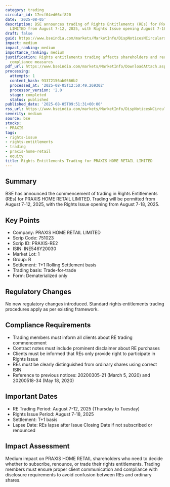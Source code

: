 ```yaml
---
category: trading
circular_id: 17ecf04ed66cf820
date: '2025-08-05'
description: BSE announces trading of Rights Entitlements (REs) for PRAXIS HOME RETAIL
  LIMITED from August 7-12, 2025, with Rights Issue opening August 7-18, 2025.
draft: false
guid: https://www.bseindia.com/markets/MarketInfo/DispNoticesNCirculars.aspx?Noticeid={C5F27797-CA09-4D7D-991D-A1052C194F0B}&noticeno=20250805-20&dt=08/05/2025&icount=20&totcount=32&flag=0
impact: medium
impact_ranking: medium
importance_ranking: medium
justification: Rights entitlements trading affects shareholders and requires specific
  compliance measures
pdf_url: https://www.bseindia.com/markets/MarketInfo/DownloadAttach.aspx?id=20250805-20&attachedId=
processing:
  attempts: 1
  content_hash: 93372156ab0566b2
  processed_at: '2025-08-05T12:50:49.269302'
  processor_version: '2.0'
  stage: completed
  status: published
published_date: '2025-08-05T09:51:31+00:00'
rss_url: https://www.bseindia.com/markets/MarketInfo/DispNoticesNCirculars.aspx?Noticeid={C5F27797-CA09-4D7D-991D-A1052C194F0B}&noticeno=20250805-20&dt=08/05/2025&icount=20&totcount=32&flag=0
severity: medium
source: bse
stocks:
- PRAXIS
tags:
- rights-issue
- rights-entitlements
- trading
- praxis-home-retail
- equity
title: Rights Entitlements Trading for PRAXIS HOME RETAIL LIMITED
---
```


## Summary

BSE has announced the commencement of trading in Rights Entitlements (REs) for PRAXIS HOME RETAIL LIMITED. Trading will be permitted from August 7-12, 2025, with the Rights Issue opening from August 7-18, 2025.

## Key Points

- Company: PRAXIS HOME RETAIL LIMITED
- Scrip Code: 751023
- Scrip ID: PRAXIS-RE2
- ISIN: INE546Y20030
- Market Lot: 1
- Group: R
- Settlement: T+1 Rolling Settlement basis
- Trading basis: Trade-for-trade
- Form: Dematerialized only

## Regulatory Changes

No new regulatory changes introduced. Standard rights entitlements trading procedures apply as per existing framework.

## Compliance Requirements

- Trading members must inform all clients about RE trading commencement
- Contract notes must include prominent disclaimer about RE purchases
- Clients must be informed that REs only provide right to participate in Rights Issue
- REs must be clearly distinguished from ordinary shares using correct ISIN
- Reference to previous notices: 20200305-21 (March 5, 2020) and 20200518-34 (May 18, 2020)

## Important Dates

- RE Trading Period: August 7-12, 2025 (Thursday to Tuesday)
- Rights Issue Period: August 7-18, 2025
- Settlement: T+1 basis
- Lapse Date: REs lapse after Issue Closing Date if not subscribed or renounced

## Impact Assessment

Medium impact on PRAXIS HOME RETAIL shareholders who need to decide whether to subscribe, renounce, or trade their rights entitlements. Trading members must ensure proper client communication and compliance with disclosure requirements to avoid confusion between REs and ordinary shares.